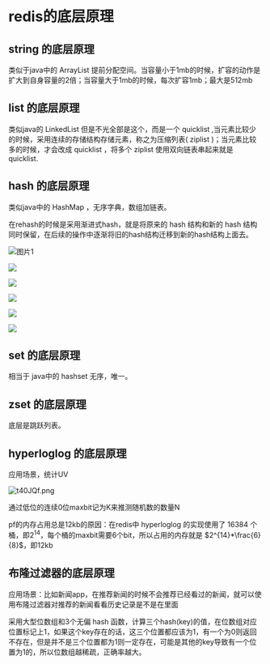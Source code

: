 # redis的底层原理

## string 的底层原理

类似于java中的 ArrayList 提前分配空间。当容量小于1mb的时候，扩容的动作是扩大到自身容量的2倍；当容量大于1mb的时候，每次扩容1mb；最大是512mb

## list 的底层原理

类似java的 LinkedList 但是不光全部是这个，而是一个 quicklist ,当元素比较少的时候，采用连续的存储结构存储元素，称之为压缩列表( ziplist )；当元素比较多的时候，才会改成 quicklist ，将多个 ziplist 使用双向链表串起来就是 quicklist.

## hash 的底层原理

类似java中的 HashMap ，无序字典，数组加链表。

在rehash的时候是采用渐进式hash，就是将原来的 hash 结构和新的 hash 结构同时保留，在后续的操作中逐渐将旧的hash结构迁移到新的hash结构上面去。

![图片1](http://redisbook.com/_images/graphviz-4c43eaf38cbca10d8d368a5144db6f3c69ab3d84.png)

![](http://redisbook.com/_images/graphviz-b91705b0d7a6c7fd5e37332a930534e0e136ae73.png)

![](http://redisbook.com/_images/graphviz-9e2996e6ca9665776062470cdac346e8fc255374.png)

![](http://redisbook.com/_images/graphviz-c871b5de1a7910aea237ca9dc86508b48da94769.png)

![](http://redisbook.com/_images/graphviz-3b31e4e08cc3e212f986039eb08ae77224cdeec9.png)

![](http://redisbook.com/_images/graphviz-86f810ac65c4e6ee58b17105dfeaa06973d8dd16.png)

## set 的底层原理

相当于 java中的 hashset 无序，唯一。

## zset 的底层原理

底层是跳跃列表。

## hyperloglog 的底层原理

应用场景，统计UV

![t40JQf.png](https://s1.ax1x.com/2020/06/09/t40JQf.png)

通过低位的连续0位maxbit记为K来推测随机数的数量N

pf的内存占用总是12kb的原因：在redis中 hyperloglog 的实现使用了 16384 个桶，即$2^{14}$，每个桶的maxbit需要6个bit，所以占用的内存就是 $2^{14}*\frac{6}{8}$，即12kb

## 布隆过滤器的底层原理

应用场景：比如新闻app，在推荐新闻的时候不会推荐已经看过的新闻，就可以使用布隆过滤器对推荐的新闻看看历史记录是不是在里面

采用大型位数组和3个无偏 hash 函数，计算三个hash(key)的值，在位数组对应位置标记上1，如果这个key存在的话，这三个位置都应该为1，有一个为0则返回不存在，但是并不是三个位置都为1则一定存在，可能是其他的key导致有一个位置为1的，所以位数组越稀疏，正确率越大。

